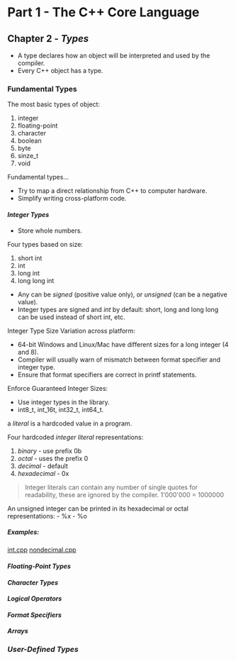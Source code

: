 # Part 1 - The C++ Core Language

## Chapter 2 - _Types_

- A type declares how an object will be interpreted and used by the compiler.
- Every C++ object has a type.

### Fundamental Types

The most basic types of object:
1. integer
2. floating-point
3. character
4. boolean
5. byte
6. sinze_t
7. void

Fundamental types...
- Try to map a direct relationship from C++ to computer hardware.
- Simplify writing cross-platform code.

#### *Integer Types*

- Store whole numbers.

Four types based on size:

1. short int
2. int
3. long int
4. long long int

- Any can be _signed_ (positive value only), or _unsigned_ (can be a negative value).
- Integer types are signed and *int* by default: short, long and long long can be used instead of short int, etc.

Integer Type Size Variation across platform:
- 64-bit Windows and Linux/Mac have different sizes for a long integer (4 and 8).
- Compiler will usually warn of mismatch between format specifier and integer type.
- Ensure that format specifiers are correct in printf statements.

Enforce Guaranteed Integer Sizes:
- Use integer types in the <cstdint> library.
- int8_t, int_16t, int32_t, int64_t.

a *literal* is a hardcoded value in a program.

Four hardcoded *integer literal* representations:
1. *binary* - use prefix 0b
2. *octal* - uses the prefix 0
3. *decimal* - default
4. *hexadecimal* - 0x

> Integer literals can contain any number of single quotes for readability, these are ignored by the compiler.
> 1'000'000 = 1000000

An unsigned integer can be printed in its hexadecimal or octal representations:
    - %x
    - %o

##### Examples:

[int.cpp](./int.cpp)
[nondecimal.cpp](./nondecimal.cpp)

#### *Floating-Point Types*


#### *Character Types*

#### *Logical Operators*

#### *Format Specifiers*

#### *Arrays*

### *User-Defined Types*